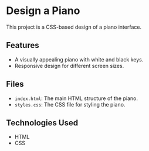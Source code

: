 # Design a Piano

This project is a CSS-based design of a piano interface.

## Features

- A visually appealing piano with white and black keys.
- Responsive design for different screen sizes.

## Files

- `index.html`: The main HTML structure of the piano.
- `styles.css`: The CSS file for styling the piano.

## Technologies Used

- HTML
- CSS
